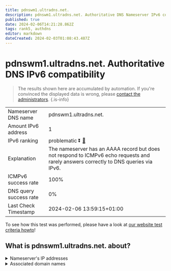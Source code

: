 ```yaml
---
title: pdnswm1.ultradns.net.
description: pdnswm1.ultradns.net. Authoritative DNS Nameserver IPv6 compatibility
published: true
date: 2024-02-06T14:21:28.862Z
tags: rank5, authdns
editor: markdown
dateCreated: 2024-02-03T01:08:43.487Z
---
```


# pdnswm1.ultradns.net. Authoritative DNS IPv6 compatibility

> The results shown here are accumulated by automation. If you're convinced the displayed data is wrong, please [contact the administrators](/howto/chat). 
{.is-info}




|   |   |
| - | - |
| Nameserver DNS name | pdnswm1.ultradns.net.
| Amount IPv6 address | 1
| IPv6 ranking | problematic :arrow_double_down: [🔗](/howto/ranking) |
| Explanation | The nameserver has an AAAA record but does not respond to ICMPv6 echo requests and rarely answers correctly to DNS queries via IPv6. |
| ICMPv6 success rate | 100%|
| DNS query success rate | 0% |
| Last Check Timestamp | 2024-02-06 13:59:15+01:00 |

To see how this test was performed, please have a look at [our website test criteria howto](/howto/testcriteria/authdns)!


## What is pdnswm1.ultradns.net. about?




<details>
<summary>Nameserver's IP addresses</summary>

2001:502:f3ff::4

</details>



<details>
<summary>Associated domain names</summary>

www.walmart.com

</details>
